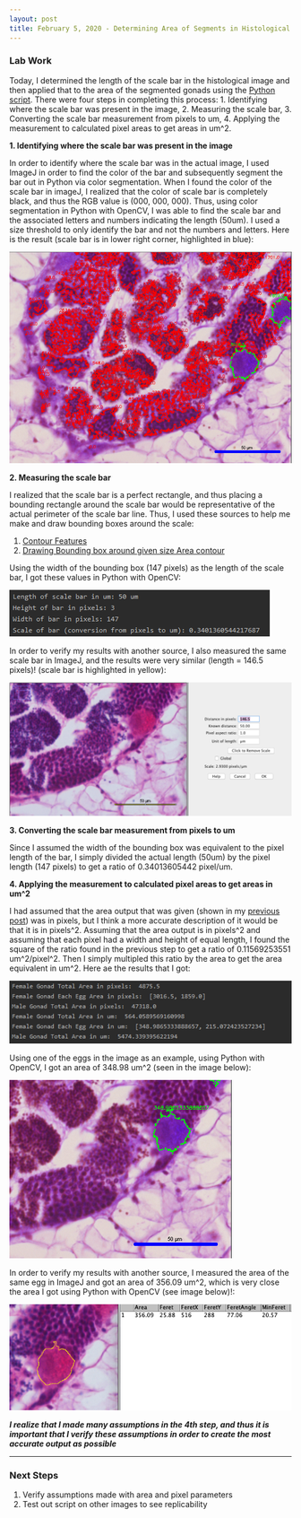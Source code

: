 ```yaml
---
layout: post
title: February 5, 2020 - Determining Area of Segments in Histological Image based on Scale Bar
---
```


### Lab Work

Today, I determined the length of the scale bar in the histological image and then applied that to the area of the segmented gonads using the [Python script](https://github.com/H-Ra/h-ra.github.io/blob/master/segmentation_color.py). There were four steps in completing this process: 1. Identifying where the scale bar was present in the image, 2. Measuring the scale bar, 3. Converting the scale bar measurement from pixels to um, 4. Applying the measurement to calculated pixel areas to get areas in um^2.

__1. Identifying where the scale bar was present in the image__

In order to identify where the scale bar was in the actual image, I used ImageJ in order to find the color of the bar and subsequently segment the bar out in Python via color segmentation. When I found the color of the scale bar in imageJ, I realized that the color of scale bar is completely black, and thus the RGB value is (000, 000, 000). Thus, using color segmentation in Python with OpenCV, I was able to find the scale bar and the associated letters and numbers indicating the length (50um). I used a size threshold to only identify the bar and not the numbers and letters. Here is the result (scale bar is in lower right corner, highlighted in blue): 

![identify_scale_bar.PNG](https://github.com/H-Ra/h-ra.github.io/blob/master/images/identify_scale_bar.PNG?raw=true)

__2. Measuring the scale bar__

I realized that the scale bar is a perfect rectangle, and thus placing a bounding rectangle around the scale bar would be representative of the actual perimeter of the scale bar line. Thus, I used these sources to help me make and draw bounding boxes around the scale:

1. [Contour Features](https://docs.opencv.org/3.4/dd/d49/tutorial_py_contour_features.html)
2. [Drawing Bounding box around given size Area contour
](https://stackoverflow.com/questions/23398926/drawing-bounding-box-around-given-size-area-contour)

Using the width of the bounding box (147 pixels) as the length of the scale bar, I got these values in Python with OpenCV:

![measure_scalebar_opencv.PNG](https://github.com/H-Ra/h-ra.github.io/blob/master/images/measure_scalebar_opencv.PNG?raw=true)

In order to verify my results with another source, I also measured the same scale bar in ImageJ, and the results were very similar (length = 146.5 pixels)! (scale bar is highlighted in yellow):

![](https://github.com/H-Ra/h-ra.github.io/blob/master/images/scalebar_test_ImageJ.png?raw=true)

__3. Converting the scale bar measurement from pixels to um__

Since I assumed the width of the bounding box was equivalent to the pixel length of the bar, I simply divided the actual length (50um) by the pixel length (147 pixels) to get a ratio of 0.34013605442 pixel/um.

__4. Applying the measurement to calculated pixel areas to get areas in um^2__

I had assumed that the area output that was given (shown in my [previous post](https://h-ra.github.io/24-Abstract&OpenCV/)) was in pixels, but I think a more accurate description of it would be that it is in pixels^2. Assuming that the area output is in pixels^2 and assuming that each pixel had a width and height of equal length, I found the square of the ratio found in the previous step to get a ratio of 0.11569253551 um^2/pixel^2. Then I simply multipled this ratio by the area to get the area equivalent in um^2. Here ae the results that I got:

![possible_all_measurements.PNG](https://github.com/H-Ra/h-ra.github.io/blob/master/images/possible_all_measurements.PNG?raw=true)

Using one of the eggs in the image as an example, using Python with OpenCV, I got an area of 348.98 um^2 (seen in the image below):

![possible_um_area_female_gonad.PNG](https://github.com/H-Ra/h-ra.github.io/blob/master/images/possible_um_area_female_gonad.PNG?raw=true)

In order to verify my results with another source, I measured the area of the same egg in ImageJ and got an area of 356.09 um^2, which is very close the area I got using Python with OpenCV (see image below)!:

![area_test_ImageJ.png](https://github.com/H-Ra/h-ra.github.io/blob/master/images/area_test_ImageJ.png?raw=true)

__*I realize that I made many assumptions in the 4th step, and thus it is important that I verify these assumptions in order to create the most accurate output as possible*__

---

### Next Steps

1. Verify assumptions made with area and pixel parameters
2. Test out script on other images to see replicability

